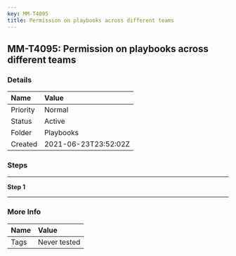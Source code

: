 ```yaml
---
key: MM-T4095
title: Permission on playbooks across different teams
---
```


## MM-T4095: Permission on playbooks across different teams

### Details

| Name     | Value                |
| :------- | :------------------- |
| Priority | Normal               |
| Status   | Active               |
| Folder   | Playbooks            |
| Created  | 2021-06-23T23:52:02Z |

### Steps

<hr/>

**Step 1**

> <article></article>

<hr/>

### More Info

| Name | Value        |
| :--- | :----------- |
| Tags | Never tested |
